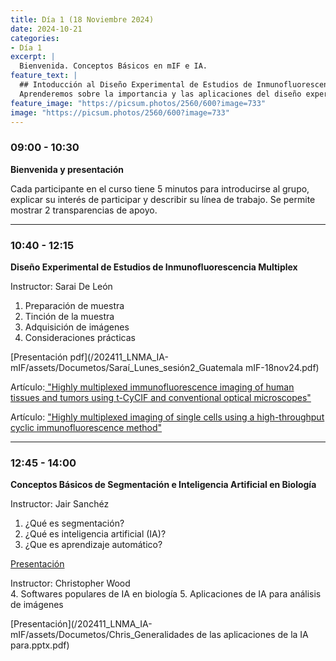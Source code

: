 ```yaml
---
title: Día 1 (18 Noviembre 2024)
date: 2024-10-21
categories:
- Día 1
excerpt: |
  Bienvenida. Conceptos Básicos en mIF e IA.
feature_text: |
  ## Intoducción al Diseño Experimental de Estudios de Inmunofluorescencia Multiplex e Inteligencia Artificial
  Aprenderemos sobre la importancia y las aplicaciones del diseño experimental en la investigación biomédica. 
feature_image: "https://picsum.photos/2560/600?image=733"
image: "https://picsum.photos/2560/600?image=733"
---
```


### 09:00 - 10:30  
**Bienvenida y presentación**

Cada participante en el curso tiene 5 minutos para introducirse al grupo, explicar su interés de participar y describir su línea de trabajo. Se permite mostrar 2 transparencias de apoyo.

---

### 10:40 - 12:15  
**Diseño Experimental de Estudios de Inmunofluorescencia Multiplex**

Instructor: Sarai De León

1. Preparación de muestra
2. Tinción de la muestra
3. Adquisición de imágenes
4. Consideraciones prácticas

[Presentación pdf](/202411_LNMA_IA-mIF/assets/Documetos/Saraí_Lunes_sesión2_Guatemala mIF-18nov24.pdf)

Artículo:[ "Highly multiplexed immunofluorescence imaging of human tissues and tumors using t-CyCIF and conventional optical microscopes"](https://pmc.ncbi.nlm.nih.gov/articles/PMC6075866/)

Artículo: [ "Highly multiplexed imaging of single cells using a high-throughput cyclic immunofluorescence method"](https://www.nature.com/articles/ncomms9390)
   
---

### 12:45 - 14:00
**Conceptos Básicos de Segmentación e Inteligencia Artificial en Biología**

Instructor: Jair Sanchéz

1. ¿Qué es segmentación?
2. ¿Qué es inteligencia artificial (IA)?
3. ¿Que es aprendizaje automático?

[Presentación](/202411_LNMA_IA-mIF/assets/Documetos/Jair_Lunes_Conceptos_BásicosIA.pdf)

Instructor: Christopher Wood   
4. Softwares populares de IA en biología
5. Aplicaciones de IA para análisis de imágenes

[Presentación](/202411_LNMA_IA-mIF/assets/Documetos/Chris_Generalidades de las aplicaciones de la IA para.pptx.pdf)
